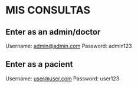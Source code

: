 # MIS CONSULTAS

## Enter as an admin/doctor
Username: admin@admin.com
Password: admin123

## Enter as a pacient
Username: user@user.com
Password: user123
